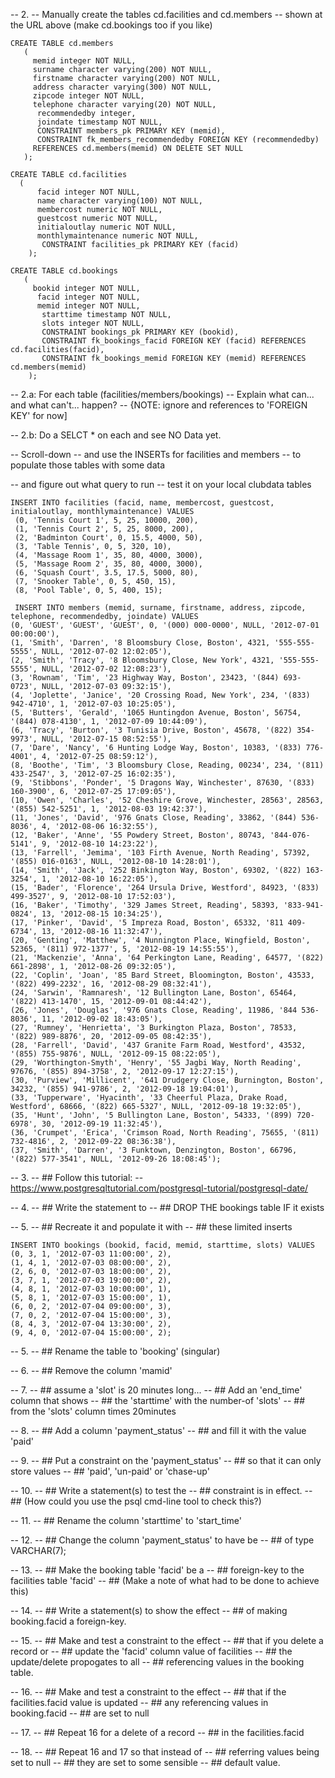 -- 2.
-- Manually create the tables cd.facilities and cd.members 
-- shown at the URL above (make cd.bookings too if you like)

```CREATE TABLE cd.members```
<br>
```    ( ```
<br>
```      memid integer NOT NULL, ```
<br>
```      surname character varying(200) NOT NULL, ```
<br>
```      firstname character varying(200) NOT NULL, ```
<br>
```      address character varying(300) NOT NULL, ```
<br>
```      zipcode integer NOT NULL, ```
<br>
```      telephone character varying(20) NOT NULL, ```
<br>
```      recommendedby integer,```
<br>
```      joindate timestamp NOT NULL,```
<br>
```      CONSTRAINT members_pk PRIMARY KEY (memid),```
<br>
```      CONSTRAINT fk_members_recommendedby FOREIGN KEY (recommendedby)```
<br>
```      REFERENCES cd.members(memid) ON DELETE SET NULL ```
<br>
```    ); ```
<br>
    
``` CREATE TABLE cd.facilities ```
<br>
```   ( ```
<br>
```       facid integer NOT NULL, ```
<br>
```       name character varying(100) NOT NULL, ```
<br>
```       membercost numeric NOT NULL, ```
<br>
```       guestcost numeric NOT NULL, ```
<br>
```       initialoutlay numeric NOT NULL, ```
<br>
```       monthlymaintenance numeric NOT NULL, ```
<br>
```       CONSTRAINT facilities_pk PRIMARY KEY (facid)```
<br>
```    );```
    
``` CREATE TABLE cd.bookings ```
<br>
 ```   (```
 <br>
 ```      bookid integer NOT NULL, ```
 <br>
```       facid integer NOT NULL, ```
<br>
```       memid integer NOT NULL, ```
<br>
```       starttime timestamp NOT NULL,```
<br>
```       slots integer NOT NULL,```
<br>
```       CONSTRAINT bookings_pk PRIMARY KEY (bookid),```
<br>
```       CONSTRAINT fk_bookings_facid FOREIGN KEY (facid) REFERENCES cd.facilities(facid),```
<br>
```       CONSTRAINT fk_bookings_memid FOREIGN KEY (memid) REFERENCES cd.members(memid)```
<br>
```    );```
    
-- 2.a: For each table (facilities/members/bookings)
--		Explain what can... and what can't... happen?
--      {NOTE: ignore and references to 'FOREIGN KEY' for now]

-- 2.b: Do a SELCT * on each and see NO Data yet.

-- Scroll-down
-- and use the INSERTs for facilities and members
-- to populate those tables with some data


-- and figure out what query to run
--  test it on your local clubdata tables

``` INSERT INTO facilities (facid, name, membercost, guestcost, initialoutlay, monthlymaintenance) VALUES ```
<br>
``` (0, 'Tennis Court 1', 5, 25, 10000, 200),```
<br>
``` (1, 'Tennis Court 2', 5, 25, 8000, 200),```
<br>
``` (2, 'Badminton Court', 0, 15.5, 4000, 50),```
<br>
``` (3, 'Table Tennis', 0, 5, 320, 10),```
<br>
``` (4, 'Massage Room 1', 35, 80, 4000, 3000),```
<br>
``` (5, 'Massage Room 2', 35, 80, 4000, 3000),```
<br>
``` (6, 'Squash Court', 3.5, 17.5, 5000, 80),```
<br>
``` (7, 'Snooker Table', 0, 5, 450, 15),```
<br>
``` (8, 'Pool Table', 0, 5, 400, 15);```
<br>

``` INSERT INTO members (memid, surname, firstname, address, zipcode, telephone, recommendedby, joindate) VALUES```
<br>
```(0, 'GUEST', 'GUEST', 'GUEST', 0, '(000) 000-0000', NULL, '2012-07-01 00:00:00'),```
<br>
```(1, 'Smith', 'Darren', '8 Bloomsbury Close, Boston', 4321, '555-555-5555', NULL, '2012-07-02 12:02:05'),```
<br>
```(2, 'Smith', 'Tracy', '8 Bloomsbury Close, New York', 4321, '555-555-5555', NULL, '2012-07-02 12:08:23'),```
<br>
```(3, 'Rownam', 'Tim', '23 Highway Way, Boston', 23423, '(844) 693-0723', NULL, '2012-07-03 09:32:15'),```
<br>
```(4, 'Joplette', 'Janice', '20 Crossing Road, New York', 234, '(833) 942-4710', 1, '2012-07-03 10:25:05'),```
<br>
```(5, 'Butters', 'Gerald', '1065 Huntingdon Avenue, Boston', 56754, '(844) 078-4130', 1, '2012-07-09 10:44:09'),```
<br>
```(6, 'Tracy', 'Burton', '3 Tunisia Drive, Boston', 45678, '(822) 354-9973', NULL, '2012-07-15 08:52:55'),```
<br>
```(7, 'Dare', 'Nancy', '6 Hunting Lodge Way, Boston', 10383, '(833) 776-4001', 4, '2012-07-25 08:59:12'),```
<br>
```(8, 'Boothe', 'Tim', '3 Bloomsbury Close, Reading, 00234', 234, '(811) 433-2547', 3, '2012-07-25 16:02:35'),```
<br>
```(9, 'Stibbons', 'Ponder', '5 Dragons Way, Winchester', 87630, '(833) 160-3900', 6, '2012-07-25 17:09:05'),```
<br>
```(10, 'Owen', 'Charles', '52 Cheshire Grove, Winchester, 28563', 28563, '(855) 542-5251', 1, '2012-08-03 19:42:37'),```
<br>
```(11, 'Jones', 'David', '976 Gnats Close, Reading', 33862, '(844) 536-8036', 4, '2012-08-06 16:32:55'),```
<br>
```(12, 'Baker', 'Anne', '55 Powdery Street, Boston', 80743, '844-076-5141', 9, '2012-08-10 14:23:22'),```
<br>
```(13, 'Farrell', 'Jemima', '103 Firth Avenue, North Reading', 57392, '(855) 016-0163', NULL, '2012-08-10 14:28:01'),```
<br>
```(14, 'Smith', 'Jack', '252 Binkington Way, Boston', 69302, '(822) 163-3254', 1, '2012-08-10 16:22:05'),```
<br>
```(15, 'Bader', 'Florence', '264 Ursula Drive, Westford', 84923, '(833) 499-3527', 9, '2012-08-10 17:52:03'),```
<br>
```(16, 'Baker', 'Timothy', '329 James Street, Reading', 58393, '833-941-0824', 13, '2012-08-15 10:34:25'),```
<br>
```(17, 'Pinker', 'David', '5 Impreza Road, Boston', 65332, '811 409-6734', 13, '2012-08-16 11:32:47'),```
<br>
```(20, 'Genting', 'Matthew', '4 Nunnington Place, Wingfield, Boston', 52365, '(811) 972-1377', 5, '2012-08-19 14:55:55'),```
<br>
```(21, 'Mackenzie', 'Anna', '64 Perkington Lane, Reading', 64577, '(822) 661-2898', 1, '2012-08-26 09:32:05'),```
<br>
```(22, 'Coplin', 'Joan', '85 Bard Street, Bloomington, Boston', 43533, '(822) 499-2232', 16, '2012-08-29 08:32:41'),```
<br>
```(24, 'Sarwin', 'Ramnaresh', '12 Bullington Lane, Boston', 65464, '(822) 413-1470', 15, '2012-09-01 08:44:42'),```
<br>
```(26, 'Jones', 'Douglas', '976 Gnats Close, Reading', 11986, '844 536-8036', 11, '2012-09-02 18:43:05'),```
<br>
```(27, 'Rumney', 'Henrietta', '3 Burkington Plaza, Boston', 78533, '(822) 989-8876', 20, '2012-09-05 08:42:35'),```
<br>
```(28, 'Farrell', 'David', '437 Granite Farm Road, Westford', 43532, '(855) 755-9876', NULL, '2012-09-15 08:22:05'),```
<br>
```(29, 'Worthington-Smyth', 'Henry', '55 Jagbi Way, North Reading', 97676, '(855) 894-3758', 2, '2012-09-17 12:27:15'),```
<br>
```(30, 'Purview', 'Millicent', '641 Drudgery Close, Burnington, Boston', 34232, '(855) 941-9786', 2, '2012-09-18 19:04:01'),```
<br>
```(33, 'Tupperware', 'Hyacinth', '33 Cheerful Plaza, Drake Road, Westford', 68666, '(822) 665-5327', NULL, '2012-09-18 19:32:05'),```
<br>
```(35, 'Hunt', 'John', '5 Bullington Lane, Boston', 54333, '(899) 720-6978', 30, '2012-09-19 11:32:45'),```
<br>
```(36, 'Crumpet', 'Erica', 'Crimson Road, North Reading', 75655, '(811) 732-4816', 2, '2012-09-22 08:36:38'),```
<br>
```(37, 'Smith', 'Darren', '3 Funktown, Denzington, Boston', 66796, '(822) 577-3541', NULL, '2012-09-26 18:08:45');```


-- 3.
-- ## Follow this tutorial:
-- https://www.postgresqltutorial.com/postgresql-tutorial/postgresql-date/


-- 4. 
-- ## Write the statement to 
-- ## DROP THE bookings table IF it exists

-- 5.
-- ## Recreate it and populate it with 
-- ## these limited inserts

```INSERT INTO bookings (bookid, facid, memid, starttime, slots) VALUES```
<br>
```(0, 3, 1, '2012-07-03 11:00:00', 2),```
<br>
```(1, 4, 1, '2012-07-03 08:00:00', 2),```
<br>
```(2, 6, 0, '2012-07-03 18:00:00', 2),```
<br>
```(3, 7, 1, '2012-07-03 19:00:00', 2),```
<br>
```(4, 8, 1, '2012-07-03 10:00:00', 1),```
<br>
```(5, 8, 1, '2012-07-03 15:00:00', 1),```
<br>
```(6, 0, 2, '2012-07-04 09:00:00', 3),```
<br>
```(7, 0, 2, '2012-07-04 15:00:00', 3),```
<br>
```(8, 4, 3, '2012-07-04 13:30:00', 2),```
<br>
```(9, 4, 0, '2012-07-04 15:00:00', 2);```


-- 5. 
-- ## Rename the table to 'booking' (singular)


-- 6.
-- ## Remove the column 'mamid' 


-- 7.
-- ## assume a 'slot' is 20 minutes long...
-- ## Add an 'end_time' column that shows 
-- ## the 'starttime' with the number-of 'slots'
-- ## from the 'slots' column times 20minutes


-- 8.
-- ## Add a column 'payment_status'
-- ## and fill it with the value 'paid'

-- 9.
-- ## Put a constraint on the 'payment_status'
-- ## so that it can only store values
-- ## 'paid', 'un-paid' or  'chase-up'

-- 10.
-- ## Write a statement(s) to test the 
-- ## constraint is in effect.
-- ## (How could you use the psql cmd-line tool to check this?)

-- 11.
-- ## Rename the column 'starttime' to 'start_time'

-- 12.
-- ## Change the column 'payment_status' to have be
-- ## of type VARCHAR(7);

-- 13.
-- ## Make the booking table 'facid' be a 
-- ## foreign-key to the facilities table 'facid'
-- ## (Make a note of what had to be done to achieve this)

-- 14.
-- ## Write a statement(s) to show the effect
-- ## of making booking.facid a foreign-key.

-- 15.
-- ## Make and test a constraint to the effect 
-- ## that if you delete a record or 
-- ## update the 'facid' column value of facilities
-- ## the update/delete propogates to all 
-- ## referencing values in the booking table.

-- 16.
-- ## Make and test a constraint to the effect
-- ## that if the facilities.facid value is updated
-- ## any referencing values in booking.facid
-- ## are set to null

-- 17.
-- ## Repeat 16 for a delete of a record 
-- ## in the facilities.facid

-- 18. 
-- ## Repeat 16 and 17 so that instead of
-- ## referring values being set to null
-- ## they are set to some sensible 
-- ## default value.
